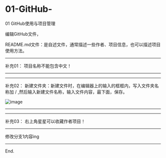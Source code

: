# 01-GitHub-
01 GitHub使用与项目管理


编辑GitHub文件，

README.md文件：是自述文件，通常描述一些作者、项目信息，也可以描述项目使用方法。

------------------
补充01：
项目名称不能包含中文！

------------------
------------------
补充02：
新建文件夹：新建文件时，在编辑器上的输入的框框内，写入文件夹名称加  /  ,然后输入新建文件名称，输入文件内容，最下面，保存。


![image](https://user-images.githubusercontent.com/64202492/174752368-64bf9c7e-9427-4419-995f-55a3dc900a0f.png)

------------------
------------------
补充03：
右上角星星可以收藏作者项目！

------------------

修改分支1内容ing


------------------
End.
